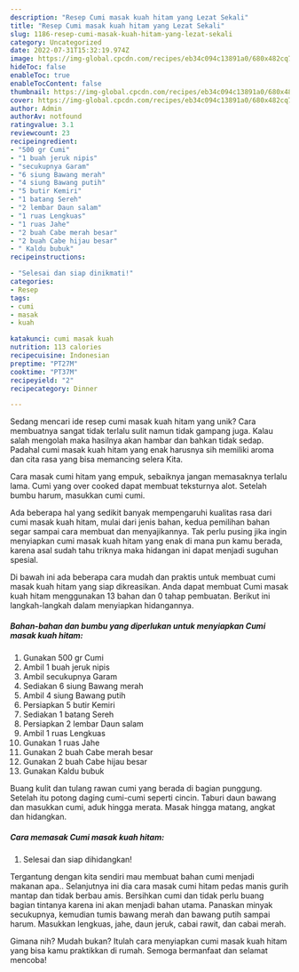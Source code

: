 ```yaml
---
description: "Resep Cumi masak kuah hitam yang Lezat Sekali"
title: "Resep Cumi masak kuah hitam yang Lezat Sekali"
slug: 1186-resep-cumi-masak-kuah-hitam-yang-lezat-sekali
category: Uncategorized
date: 2022-07-31T15:32:19.974Z
image: https://img-global.cpcdn.com/recipes/eb34c094c13891a0/680x482cq70/cumi-masak-kuah-hitam-foto-resep-utama.jpg
hideToc: false
enableToc: true
enableTocContent: false
thumbnail: https://img-global.cpcdn.com/recipes/eb34c094c13891a0/680x482cq70/cumi-masak-kuah-hitam-foto-resep-utama.jpg
cover: https://img-global.cpcdn.com/recipes/eb34c094c13891a0/680x482cq70/cumi-masak-kuah-hitam-foto-resep-utama.jpg
author: Admin
authorAv: notfound
ratingvalue: 3.1
reviewcount: 23
recipeingredient:
- "500 gr Cumi"
- "1 buah jeruk nipis"
- "secukupnya Garam"
- "6 siung Bawang merah"
- "4 siung Bawang putih"
- "5 butir Kemiri"
- "1 batang Sereh"
- "2 lembar Daun salam"
- "1 ruas Lengkuas"
- "1 ruas Jahe"
- "2 buah Cabe merah besar"
- "2 buah Cabe hijau besar"
- " Kaldu bubuk"
recipeinstructions:

- "Selesai dan siap dinikmati!"
categories:
- Resep
tags:
- cumi
- masak
- kuah

katakunci: cumi masak kuah 
nutrition: 113 calories
recipecuisine: Indonesian
preptime: "PT27M"
cooktime: "PT37M"
recipeyield: "2"
recipecategory: Dinner

---
```





Sedang mencari ide resep cumi masak kuah hitam yang unik? Cara membuatnya sangat tidak terlalu sulit namun tidak gampang juga. Kalau salah mengolah maka hasilnya akan hambar dan bahkan tidak sedap. Padahal cumi masak kuah hitam yang enak harusnya sih memiliki aroma dan cita rasa yang bisa memancing selera Kita.





Cara masak cumi hitam yang empuk, sebaiknya jangan memasaknya terlalu lama. Cumi yang over cooked dapat membuat teksturnya alot. Setelah bumbu harum, masukkan cumi cumi.

Ada beberapa hal yang sedikit banyak mempengaruhi kualitas rasa dari cumi masak kuah hitam, mulai dari jenis bahan, kedua pemilihan bahan segar sampai cara membuat dan menyajikannya. Tak perlu pusing jika ingin menyiapkan cumi masak kuah hitam yang enak di mana pun kamu berada, karena asal sudah tahu triknya maka hidangan ini dapat menjadi suguhan spesial.






Di bawah ini ada beberapa cara mudah dan praktis untuk membuat cumi masak kuah hitam yang siap dikreasikan. Anda dapat membuat Cumi masak kuah hitam menggunakan 13 bahan dan 0 tahap pembuatan. Berikut ini langkah-langkah dalam menyiapkan hidangannya.

<!--inarticleads1-->

##### Bahan-bahan dan bumbu yang diperlukan untuk menyiapkan Cumi masak kuah hitam:

1. Gunakan 500 gr Cumi
1. Ambil 1 buah jeruk nipis
1. Ambil secukupnya Garam
1. Sediakan 6 siung Bawang merah
1. Ambil 4 siung Bawang putih
1. Persiapkan 5 butir Kemiri
1. Sediakan 1 batang Sereh
1. Persiapkan 2 lembar Daun salam
1. Ambil 1 ruas Lengkuas
1. Gunakan 1 ruas Jahe
1. Gunakan 2 buah Cabe merah besar
1. Gunakan 2 buah Cabe hijau besar
1. Gunakan  Kaldu bubuk


Buang kulit dan tulang rawan cumi yang berada di bagian punggung. Setelah itu potong daging cumi-cumi seperti cincin. Taburi daun bawang dan masukkan cumi, aduk hingga merata. Masak hingga matang, angkat dan hidangkan. 

<!--inarticleads2-->

##### Cara memasak Cumi masak kuah hitam:


1. Selesai dan siap dihidangkan!

Tergantung dengan kita sendiri mau membuat bahan cumi menjadi makanan apa.. Selanjutnya ini dia cara masak cumi hitam pedas manis gurih mantap dan tidak berbau amis. Bersihkan cumi dan tidak perlu buang bagian tintanya karena ini akan menjadi bahan utama. Panaskan minyak secukupnya, kemudian tumis bawang merah dan bawang putih sampai harum. Masukkan lengkuas, jahe, daun jeruk, cabai rawit, dan cabai merah. 

Gimana nih? Mudah bukan? Itulah cara menyiapkan cumi masak kuah hitam yang bisa kamu praktikkan di rumah. Semoga bermanfaat dan selamat mencoba!
